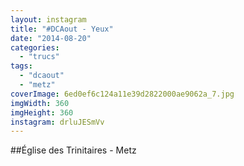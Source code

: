```yaml
---
layout: instagram
title: "#DCAout - Yeux"
date: "2014-08-20"
categories: 
  - "trucs"
tags: 
  - "dcaout"
  - "metz"
coverImage: 6ed0ef6c124a11e39d2822000ae9062a_7.jpg
imgWidth: 360
imgHeight: 360
instagram: drluJESmVv
---
```


##Église des Trinitaires - Metz
